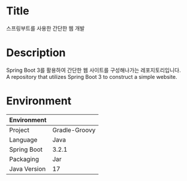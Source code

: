# Title
스프링부트를 사용한 간단한 웹 개발

# Description
Spring Boot 3를 활용하여 간단한 웹 사이트를 구성해나가는 레포지토리입니다.   
A repository that utilizes Spring Boot 3 to construct a simple website.

# Environment
|Environment| |
|---|---|
|Project | Gradle-Groovy|
|Language | Java|
|Spring Boot | 3.2.1|
|Packaging | Jar|
|Java Version | 17|
